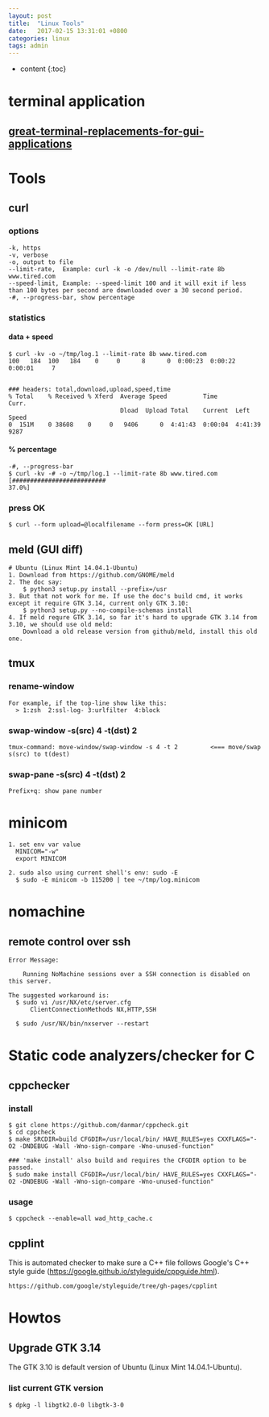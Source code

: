 ```yaml
---
layout: post
title:  "Linux Tools"
date:   2017-02-15 13:31:01 +0800
categories: linux
tags: admin
---
```


* content
{:toc}


# terminal application

## [great-terminal-replacements-for-gui-applications][1]

# Tools

## curl

### options
    -k, https
    -v, verbose
    -o, output to file
    --limit-rate,  Example: curl -k -o /dev/null --limit-rate 8b www.tired.com
    --speed-limit, Example: --speed-limit 100 and it will exit if less than 100 bytes per second are downloaded over a 30 second period.
    -#, --progress-bar, show percentage

### statistics

#### data + speed

    $ curl -kv -o ~/tmp/log.1 --limit-rate 8b www.tired.com
    100   184  100   184    0     0      8      0  0:00:23  0:00:22  0:00:01     7
    
    
    ### headers: total,download,upload,speed,time
    % Total    % Received % Xferd  Average Speed          Time             Curr.
                                   Dload  Upload Total    Current  Left    Speed
    0  151M    0 38608    0     0   9406      0  4:41:43  0:00:04  4:41:39  9287

#### % percentage

    -#, --progress-bar
    $ curl -kv -# -o ~/tmp/log.1 --limit-rate 8b www.tired.com
    [##########################                                                37.0%]

### press OK

    $ curl --form upload=@localfilename --form press=OK [URL]

## meld (GUI diff)

    # Ubuntu (Linux Mint 14.04.1-Ubuntu)
    1. Download from https://github.com/GNOME/meld
    2. The doc say:
        $ python3 setup.py install --prefix=/usr
    3. But that not work for me. If use the doc's build cmd, it works except it require GTK 3.14, current only GTK 3.10:
        $ python3 setup.py --no-compile-schemas install
    4. If meld requre GTK 3.14, so far it's hard to upgrade GTK 3.14 from 3.10, we should use old meld:
        Download a old release version from github/meld, install this old one.

## tmux

### rename-window <name>

    For example, if the top-line show like this:
      > 1:zsh  2:ssl-log- 3:urlfilter  4:block

### swap-window -s(src) 4 -t(dst) 2
    tmux-command: move-window/swap-window -s 4 -t 2         <=== move/swap s(src) to t(dest)

### swap-pane -s(src) 4 -t(dst) 2

    Prefix+q: show pane number

# minicom

    1. set env var value
      MINICOM="-w"
      export MINICOM

    2. sudo also using current shell's env: sudo -E
      $ sudo -E minicom -b 115200 | tee ~/tmp/log.minicom

# nomachine

## remote control over ssh

```
Error Message:

    Running NoMachine sessions over a SSH connection is disabled on this server.

The suggested workaround is:
  $ sudo vi /usr/NX/etc/server.cfg
      ClientConnectionMethods NX,HTTP,SSH

  $ sudo /usr/NX/bin/nxserver --restart
```

# Static code analyzers/checker for C

## cppchecker

### install
    $ git clone https://github.com/danmar/cppcheck.git
    $ cd cppcheck
    $ make SRCDIR=build CFGDIR=/usr/local/bin/ HAVE_RULES=yes CXXFLAGS="-O2 -DNDEBUG -Wall -Wno-sign-compare -Wno-unused-function"

    ### 'make install' also build and requires the CFGDIR option to be passed.
    $ sudo make install CFGDIR=/usr/local/bin/ HAVE_RULES=yes CXXFLAGS="-O2 -DNDEBUG -Wall -Wno-sign-compare -Wno-unused-function"

### usage

    $ cppcheck --enable=all wad_http_cache.c

## cpplint

This is automated checker to make sure a C++ file follows Google's C++ style
guide (https://google.github.io/styleguide/cppguide.html).

    https://github.com/google/styleguide/tree/gh-pages/cpplint

# Howtos

## Upgrade GTK 3.14

The GTK 3.10 is default version of Ubuntu (Linux Mint 14.04.1-Ubuntu).

### list current GTK version

    $ dpkg -l libgtk2.0-0 libgtk-3-0

  [1]: http://www.tuxarena.com/2014/03/20-great-terminal-replacements-for-gui-applications/
